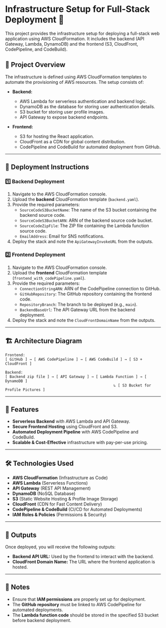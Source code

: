 # Infrastructure Setup for Full-Stack Deployment 🚀

This project provides the infrastructure setup for deploying a full-stack web application using AWS CloudFormation. It includes the backend (API Gateway, Lambda, DynamoDB) and the frontend (S3, CloudFront, CodePipeline, and CodeBuild).

## 📌 Project Overview

The infrastructure is defined using AWS CloudFormation templates to automate the provisioning of AWS resources. The setup consists of:

- **Backend:**
  - AWS Lambda for serverless authentication and backend logic.
  - DynamoDB as the database for storing user authentication details.
  - S3 bucket for storing user profile images.
  - API Gateway to expose backend endpoints.

- **Frontend:**
  - S3 for hosting the React application.
  - CloudFront as a CDN for global content distribution.
  - CodePipeline and CodeBuild for automated deployment from GitHub.

---

## 🔧 Deployment Instructions

### **1️⃣ Backend Deployment**
1. Navigate to the AWS CloudFormation console.
2. Upload the **backend** CloudFormation template (`backend.yaml`).
3. Provide the required parameters:
   - `SourceCodeS3BucketName`: The name of the S3 bucket containing the backend source code.
   - `SourceCodeS3BucketARN`: ARN of the backend source code bucket.
   - `SourceCodeZipFile`: The ZIP file containing the Lambda function source code.
   - `EmailAddress`: Email for SNS notifications.
4. Deploy the stack and note the `ApiGatewayInvokeURL` from the outputs.

### **2️⃣ Frontend Deployment**
1. Navigate to the AWS CloudFormation console.
2. Upload the **frontend** CloudFormation template (`frontend_with_codePipeline.yaml`).
3. Provide the required parameters:
   - `ConnectionStringARN`: ARN of the CodePipeline connection to GitHub.
   - `GitHubRepository`: The GitHub repository containing the frontend code.
   - `RepositoryBranch`: The branch to be deployed (e.g., `main`).
   - `BackendBaseUrl`: The API Gateway URL from the backend deployment.
4. Deploy the stack and note the `CloudFrontDomainName` from the outputs.

---

## 🏗 Architecture Diagram

```
Frontend:
[ GitHub ] → [ AWS CodePipeline ] → [ AWS CodeBuild ] → [ S3 + CloudFront ]

Backend:
[ Backend zip file ] → [ API Gateway ] → [ Lambda Function ] → [ DynamoDB ]
                                                 ↳ [ S3 Bucket for Profile Pictures ]
```

---

## 🎯 Features

- **Serverless Backend** with AWS Lambda and API Gateway.
- **Secure Frontend Hosting** using CloudFront and S3.
- **Automated Deployment Pipeline** with AWS CodePipeline and CodeBuild.
- **Scalable & Cost-Effective** infrastructure with pay-per-use pricing.

---

## 🛠 Technologies Used

- **AWS CloudFormation** (Infrastructure as Code)
- **AWS Lambda** (Serverless Functions)
- **API Gateway** (REST API Management)
- **DynamoDB** (NoSQL Database)
- **S3** (Static Website Hosting & Profile Image Storage)
- **CloudFront** (CDN for Fast Content Delivery)
- **CodePipeline & CodeBuild** (CI/CD for Automated Deployments)
- **IAM Roles & Policies** (Permissions & Security)

---

## 📜 Outputs

Once deployed, you will receive the following outputs:

- **Backend API URL:** Used by the frontend to interact with the backend.
- **CloudFront Domain Name:** The URL where the frontend application is hosted.

---

## 📎 Notes

- Ensure that **IAM permissions** are properly set up for deployment.
- The **GitHub repository** must be linked to AWS CodePipeline for automated deployments.
- The **Lambda function code** should be stored in the specified S3 bucket before backend deployment.

